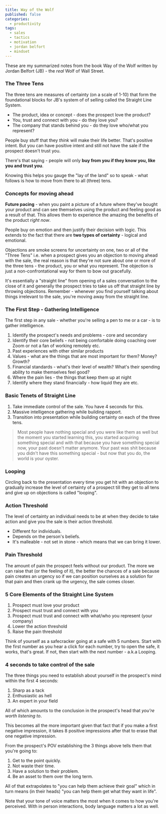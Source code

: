 ```yaml
---
title: Way of the Wolf
published: false
categories:
  - productivity
tags:
  - sales
  - tactics
  - motivation
  - jordan belfort
  - mindset
---
```


These are my summarized notes from the book Way of the Wolf written by Jordan Belfort (JB) - the _real_ Wolf of Wall Street.

### The Three Tens

The three tens are measures of certainty (on a scale of 1-10) that form the foundational blocks for JB's system of of selling called the Straight Line System.

- The product, idea or concept - does the prospect love the product?
- You, trust and connect with you - do they love you?
- The company that stands behind you - do they love who/what you represent?

People buy stuff that they _think_ will make their life better. That's positive intent. But you can have positive intent and still not have the sale if the prospect doesn't trust you.

There's that saying - people will only **buy from you if they know you, like you and trust you**.

Knowing this helps you gauge the "lay of the land" so to speak - what follows is how to move from there to all (three) tens.

### Concepts for moving ahead

**Future pacing** - when you paint a picture of a future where they've bought your product and can see themselves using the product and feeling good as a result of that. This allows them to experience the amazing the benefits of the product _right now_.

People buy on emotion and then justify their decision with logic. This extends to the fact that there are **two types of certainty** - logical and emotional.

Objections are smoke screens for uncertainty on one, two or all of the "Three Tens" i.e. when a prospect gives you an objection to moving ahead with the sale, the real reason is that they're not sure about one or more of the three tens - the product, you or what you represent. The objection is just a non-confrontational way for them to bow out gracefully.

It's essentially a "straight line" from opening of a sales conversation to the close of it and generally the prospect tries to take us off that straight line by throwing objections. Remember - whenever you find yourself talking about things irrelevant to the sale, you're moving away from the straight line.

### The First Step - Gathering Intelligence

The first step in any sale - whether you're selling a pen to me or a car - is to gather intelligence.

1. Identify the prospect's needs and problems - core and secondary
2. Identify their core beliefs - not being comfortable doing coaching over Zoom or not a fan of working remotely etc.
3. Past experiences with other similar products
4. Values - what are the things that are most important for them? Money? Growth?
5. Financial standards - what's their level of wealth? What's their spending ability to make themselves feel good?
6. Where the pain lies - the things that keep them up at night
7. Identify where they stand financially - how liquid they are etc.

### Basic Tenets of Straight Line

1. Take immediate control of the sale. You have 4 seconds for this.
2. Massive intelligence gathering while building rapport.
3. Transition into presentation while building certainty on each of the three tens.

> Most people have nothing special and you were like them as well but the moment you started learning this, you started acquiring something special and with that because you have something special now, your past doesn't matter anymore. Your past was shit because you didn't have this something special - but now that you do, the world is your oyster.

### Looping

Circling back to the presentation every time you get hit with an objection to gradually increase the level of certainty of a prospect till they get to all tens and give up on objections is called "looping".

### Action Threshold

The level of certainty an individual needs to be at when they decide to take action and give you the sale is their action threshold.

- Different for individuals.
- Depends on the person's beliefs.
- It's malleable - not set in stone - which means that we can bring it lower.

### Pain Threshold

The amount of pain the prospect feels without our product. The more we can raise that (or the feeling of it), the better the chances of a sale because pain creates an urgency so if we can position ourselves as a solution for that pain and then crank up the urgency, the sale comes closer.

### 5 Core Elements of the Straight Line System

1. Prospect must love your product
2. Prospect must trust and connect with you
3. Prospect must trust and connect with what/who you represent (your company)
4. Lower the action threshold
5. Raise the pain threshold

Think of yourself as a safecracker going at a safe with 5 numbers. Start with the first number as you hear a click for each number, try to open the safe, it works, that's great. If not, then start with the next number - a.k.a Looping.

### 4 seconds to take control of the sale

The three things you need to establish about yourself in the prospect's mind within the first 4 seconds:

1. Sharp as a tack
2. Enthusiastic as hell
3. An expert in your field

All of which amounts to the conclusion in the prospect's head that _you're worth listening to_.

This becomes all the more important given that fact that if you make a first negative impression, it takes 8 positive impressions after that to erase that one negative impression.

From the prospect's POV establishing the 3 things above tells them that you're going to:

1. Get to the point quickly.
2. Not waste their time.
3. Have a solution to their problem.
4. Be an asset to them over the long term.

All of that extrapolates to "you can help them achieve their goal" which in turn means (in their heads) "you can help them get what they want in life".

Note that your tone of voice matters the most when it comes to how you're perceived. With in person interactions, body language matters a lot as well.
